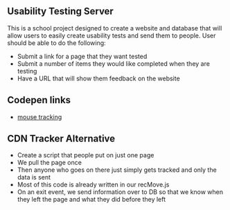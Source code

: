## Usability Testing Server
This is a school project designed to create a website and database that will allow users to easily create usability tests and send them to people.
User should be able to do the following:

* Submit a link for a page that they want tested
* Submit a number of items they would like completed when they are testing
* Have a URL that will show them feedback on the website

## Codepen links

* [mouse tracking](https://codepen.io/riderjensen/pen/xaRNEy)


## CDN Tracker Alternative

* Create a script that people put on just one page
* We pull the page once
* Then anyone who goes on there just simply gets tracked and only the data is sent
* Most of this code is already written in our recMove.js
* On an exit event, we send information over to DB so that we know when they left the page and what they did before they left